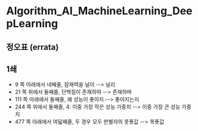 # Algorithm_AI_MachineLearning_DeepLearning
## 정오표 (errata)
## 1쇄
* 9 쪽 아래에서 네째줄, 잠재력을 널이 --> 널리
* 21 쪽 위에서 둘째줄, 단백질이 존재하여 --> 존재하며
* 111 쪽 아래에서 둘째줄, 왜 성능이 좋아지 --> 좋아지는지
* 244 쪽 위에서 둘째줄, 4: 이중 가장 작은 성능 가중치 --> 이중 가장 큰 성능 가중치
* 477 쪽  아래에서 여덟째줄, 두 경우 모두 판별자의 못푯값 --> 목푯값
